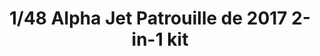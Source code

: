 ---
layout: product
title: "1/48 Alpha Jet  Patrouille de 2017 2-in-1 kit"
price: "5800" 
desc: "Maketa"
img_path: "/assets/img/KIN48064.jpg"
brand: "N/A"
available: false
special_offer: false
new: false
soon: false
cat: "010000"
subcat: "010700"
subsubcat: "0N/A"
sifra: "KIN48064"
popular: true
---